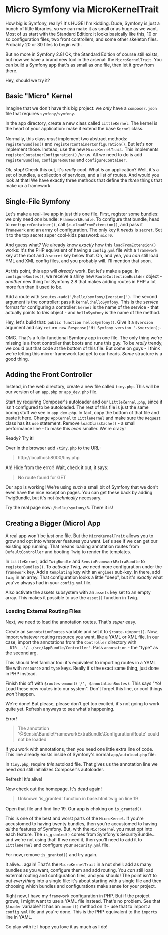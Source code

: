 # Micro Symfony via MicroKernelTrait

How big is Symfony, really? It's HUGE! I'm kidding. Dude, Symfony is just a bunch
of little libraries, so we can make it as small or as huge as we want. Most of us
start with the Standard Edition: it looks basically like this, 10 or so configuration
files, two front controllers, and some other skeleton files. Probably 20 or 30 files
to begin with.

But no more in Symfony 2.8! Ok, the Standard Edition of course still exists, but now
we have a brand new tool in the arsenal: the `MicroKernelTrait`. You can build a
Symfony app that's as small as one file, then let it grow from there.

Hey, should we try it?

## Basic "Micro" Kernel

Imagine that we don't have this big project: we *only* have a `composer.json` file
that requires `symfony/symfony`.

In the app directory, create a new class called `LittleKernel`. The kernel is the
heart of your application: make it extend the base `Kernel` class.

Normally, this class *must* implement two abstract methods: `registerBundles()` and
`registerContainerConfiguration()`. But let's *not* implement those. Instead, use
the new `MicroKernelTrait`. This implements `registerContainerConfiguration()` *for*
us. All we need to do is add `registerBundles`, `configureRoutes` and `configureContainer`.

Ok, stop! Check this out, it's *really* cool. What *is* an application? Well, it's
a set of bundles, a collection of services, and a list of routes. And would you
look at that! We have exactly three methods that define the *three* things that make
up a framework.

## Single-File Symfony

Let's make a real-live app in just this one file. First, register some bundles:
we only need *one* bundle: `FrameworkBundle`. To configure that bundle, head to
`configureContainer()`, call `$c->loadFromExtension()`, and pass it `framework` and
an array of configuration. The only key it *needs* is `secret`. Set it to the top
secret super cool-kids password: `micr0`.

And guess what? We already know *exactly* how this `loadFromExtension()` works: it's
the PHP equivalent of having a `config.yml` file with a `framework` key at the root
and a `secret` key below that. Oh, and yea, you *can* still load YML and XML config
files, and you probably will. I'll mention that soon.

At this point, this app will *already* work. But let's make a page. In `configureRoutes()`,
we receive a shiny new `RouteCollectionBuilder` object - *another* new thing for
Symfony 2.8 that makes adding routes in PHP a lot more fun than it used to be.

Add a route with `$routes->add('/hello/symfony/{version}')`. The second argument
is the controller: pass it `kernel:helloSymfony`. This is the *service* format for
configuring a controller: `kernel` is the name of the service - that actually points
to *this* object -  and `helloSymfony` is the name of the method.

Hey, let's build that:  `public function helloSymfony()`. Give it a `$version` argument
and say `return new Response('Hi Symfony version '.$version);`. 

OMG. That's a fully-functional Symfony app in one file. The only thing we're missing
is a front controller that boots and runs this guy. To be *really* trendy, we could
put that code at the bottom of this file. But come on guys - I think we're letting
this micro-framework fad get to our heads. *Some* structure is a good thing.

## Adding the Front Controller

Instead, in the web directory, create a new file called `tiny.php`. This will be our
version of an `app.php` or `app_dev.php` file. 

Start by requiring Composer's autoloader and our `LittleKernel.php`, since it
isn't configured to be autoloaded. The rest of this file is just the same boring stuff
we see in `app_dev.php`. In fact, copy the bottom of that file and paste it here.
Change `AppKernel` to `LittleKernel` and make sure the `Request` class has its `use`
statement. Remove `loadClassCache()` - a small performance line - to make this *even*
smaller. We're crazy!

Ready? Try it!

Over in the browser add ``/tiny.php`` to the URL:

> http://localhost:8000/tiny.php

Ah! Hide from the error! Wait, check it out, it says:

> No route found for GET

Our app is working! We're using *such* a small bit of Symfony that we don't even have
the nice exception pages. You can get these back by adding TwigBundle, but it's not
*technically* necessary.

Try the real page now: `/hello/symfony/3`. There it is!

## Creating a Bigger (Micro) App

A real app won't be *just* one file. But the `MicroKernelTrait` allows you to grow
and opt into whatever features you want. Let's see if we can get our existing app
running. That means loading annotation routes from `DefaultController` and booting
Twig to render the templates.

In `LittleKernel`, add `TwigBundle` and `SensioFrameworkExtraBundle` to `registerBundles()`.
To *activate* Twig, we need more configuration under the `framework` key. Add a
`templating` key with an `engines` sub-key. In there, add `twig` in an array. That
configuration looks a little "deep", but it's *exactly* what you've always had in
your `config.yml` file.

Also activate the assets subsystem with an `assets` key set to an empty array. This
makes it possible to use the `asset()` function in Twig. 

### Loading External Routing Files

Next, we need to load the annotation routes. That's *super* easy.

Create an `$annotationRoutes` variable and set it to `$route->import()`. Now, import
whatever routing resource you want, like a YAML or XML file. In our case, import
the annotations from the `Controller` directory with `__DIR__.'/../src/AppBundle/Controller'`.
Pass `annotation` - the "type" as the second arg.

This should feel familiar too: it's equivalent to importing routes in a YAML file
with `resource` and `type` keys. Really it's the exact same thing, just done in PHP
instead. 

Finish this off with `$routes->mount('/', $annotationRoutes)`. This says "Yo! Load
these new routes into our system". Don't forget this line, or cool things *won't*
happen.

We're done! But please, please don't get too excited, it's not going to work quite
yet. Refresh anyways to see what's happening.

Error!

> The annotation '@Sensio\Bundle\FrameworkExtraBundle\Configuration\Route' could
> not be loaded

If you work with annotations, then you need one little extra line of code. This line
already exists inside of Symfony's normal `app/autoload.php` file:

In `tiny.php`, require *this* autoload file. That gives us the annotation line we
need *and* still initializes Composer's autoloader.

Refresh! It's alive!

Now check out the homepage. It's dead again!

> Unknown 'is_granted' function in base.html.twig on line 19

Open that file and find line 19. Our app is choking on `is_granted()`.

This is one of the best and worst parts of the `MicroKernel`. If you're accustomed
to having twenty bundles, then you're accustomed to having *all* the features of
Symfony. But, with the `MicroKernel` you must opt into each feature. The `is_granted()`
comes from Symfony's SecurityBundle... and we're not using that! If we need it, then
you'll need to add it to `LittleKernel` and configure your `security.yml` file.

For now, remove `is_granted()` and try again.

It alive... again! That's the `MicroKernelTrait` in a nut shell: add as many bundles as
you want, configure them and add routing. You *can* still load external routing
and configuration files, and you should! The point isn't to put *everything* into
a single file: it's about starting with a single file and then choosing which bundles
and configurations make sense for your project. 

Right now, I have my `framework` configuration in PHP. But if the project grows,
I might want to use a YAML file instead. That's no problem. See that `$loader` variable?
It has an `import()` method on it - use that to import a `config.yml` file and you're
done. This is the PHP-equivalent to the `imports` line in YAML.

Go play with it: I hope you love it as much as I do!

